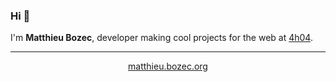 ### Hi 👋

I'm **Matthieu Bozec**, developer making cool projects for the web at [4h04](https://4h04.io/).

---

<p align="center"><a href="https://matthieu.bozec.org">matthieu.bozec.org</a>
